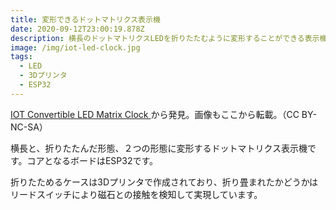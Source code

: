 ```yaml
---
title: 変形できるドットマトリクス表示機
date: 2020-09-12T23:00:19.878Z
description: 横長のドットマトリクスLEDを折りたたむように変形することができる表示機の作例を紹介します。
image: /img/iot-led-clock.jpg
tags:
  - LED
  - 3Dプリンタ
  - ESP32
---
```

[IOT Convertible LED Matrix Clock](https://www.alejandrowurts.com/projects/iot-led-clock/)から発見。画像もここから転載。（CC BY-NC-SA）

横長と、折りたたんだ形態、２つの形態に変形するドットマトリクス表示機です。コアとなるボードはESP32です。

折りたためるケースは3Dプリンタで作成されており、折り畳まれたかどうかはリードスイッチにより磁石との接触を検知して実現しています。
